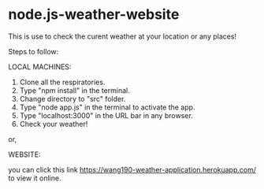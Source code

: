 # node.js-weather-website

This is use to check the curent weather at your location or any places!

Steps to follow:

LOCAL MACHINES:
1. Clone all the respiratories. 
2. Type "npm install" in the terminal.
3. Change directory to "src" folder.
4. Type "node app.js" in the terminal to activate the app.
5. Type "localhost:3000" in the URL bar in any browser. 
7. Check your weather!

or,

WEBSITE:

you can click this link https://wang190-weather-application.herokuapp.com/ to view it online.

